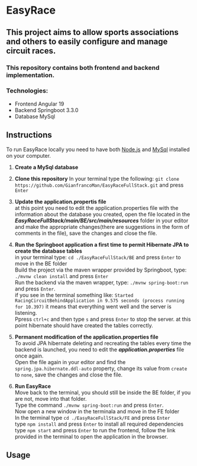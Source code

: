 # EasyRace
## This project aims to allow sports associations and others to easily configure and manage circuit races.
### This repository contains both frontend and backend implementation.
### Technologies:
- Frontend Angular 19
- Backend Springboot 3.3.0
- Database MySql

## Instructions

To run EasyRace locally you need to have both [Node.js](https://nodejs.org/en/download/package-manager) and [MySql](https://www.mysql.com/downloads/) installed on your computer. 

1. ****Create a MySql database**** 
  
2. ****Clone this repository****
In your terminal type the following:
```git clone https://github.com/GianfrancoMan/EasyRaceFullStack.git``` and press ```Enter```

3. ****Update the application.propertis file****  
at this point you need to edit the application.properties file with the information about the database you created, open the file located in the
___EasyRaceFullStack/main/BE/src/main/resources___ folder in your editor and make the appropriate changes(there are suggestions in the form of comments in the file), save the changes and close the file.  

4. ****Run the Springboot application a first time to permit Hibernate JPA to create the database tables****  
in your terminal type: ```cd ./EasyRaceFullStack/BE``` and press ``` Enter ``` to move in the BE folder  
Build the project via the maven wrapper provided by Springboot, type: ```./mvnw clean install``` and press ``` Enter ```  
Run the backend via the maven wrapper, type: ```./mvnw spring-boot:run``` and press  ``` Enter ```.  
if you see in the terminal something like: ``` Started RacingCircuitBehindApplication in 9.575 seconds (process running for 10.397) ``` it means that everything went well and the server is listening.  
Ppress ```ctrl+c``` and then type ``` s ```  and press  ``` Enter ``` to stop the server.
at this point hibernate should have created the tables correctly.  

6. ****Permanent modification of the application.properties file****  
To avoid JPA hibernate deleting and recreating the tables every time the backend is launched, you need to edit the ___application.properties___ file once again.  
Open the file again in your editor and find the ``` spring.jpa.hibernate.ddl-auto ``` property, change its value from ``` create ``` to ``` none ```, save the changes and close the file.

7. ****Run EasyRace****  
Move back to the terminal, you should still be inside the BE folder, if you are not, move into that folder.  
Type the command ``` ./mvnw spring-boot:run ``` and press  ``` Enter ```.  
Now open a new window in the terminala and move in the FE folder  
In the terminal type ``` cd ./EasyRaceFullStack/FE ``` and press  ``` Enter ```  
type ```npm install``` and press  ``` Enter ``` to install all required dependencies  
type ```npm start``` and press  ``` Enter ``` to run the frontend, follow the link provided in the terminal to open the application in the browser.

## Usage
